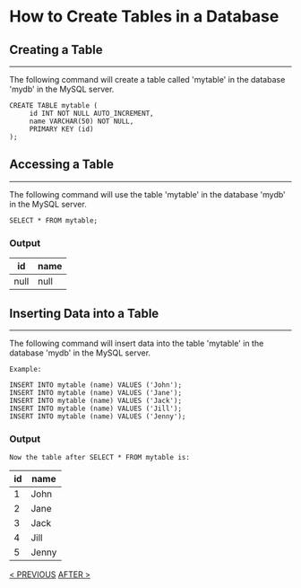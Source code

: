 # How to Create Tables in a Database

## Creating a Table
-------------------
The following command will create a table called 'mytable' in the database 'mydb' in the MySQL server.

    CREATE TABLE mytable (
         id INT NOT NULL AUTO_INCREMENT,
         name VARCHAR(50) NOT NULL,
         PRIMARY KEY (id)
    );

## Accessing a Table
-------------------
The following command will use the table 'mytable' in the database 'mydb' in the MySQL server.

    SELECT * FROM mytable;

### Output

| id    | name |
|----   |------|
| null  | null |

## Inserting Data into a Table
-------------------------------
The following command will insert data into the table 'mytable' in the database 'mydb' in the MySQL server.

    Example:
    
    INSERT INTO mytable (name) VALUES ('John');
    INSERT INTO mytable (name) VALUES ('Jane');
    INSERT INTO mytable (name) VALUES ('Jack');
    INSERT INTO mytable (name) VALUES ('Jill');
    INSERT INTO mytable (name) VALUES ('Jenny');
    

### Output
    Now the table after SELECT * FROM mytable is:
    
| id | name    |
|----|---------|
|  1 | John    |
|  2 | Jane    |
|  3 | Jack    |
|  4 | Jill    |
|  5 | Jenny   |

[< PREVIOUS](https://github.com/bijomathewjose/MySQL-Starter-Pack/blob/development/Step%201.md)
[AFTER >](https://github.com/bijomathewjose/MySQL-Starter-Pack/blob/development/Step%203.md)




